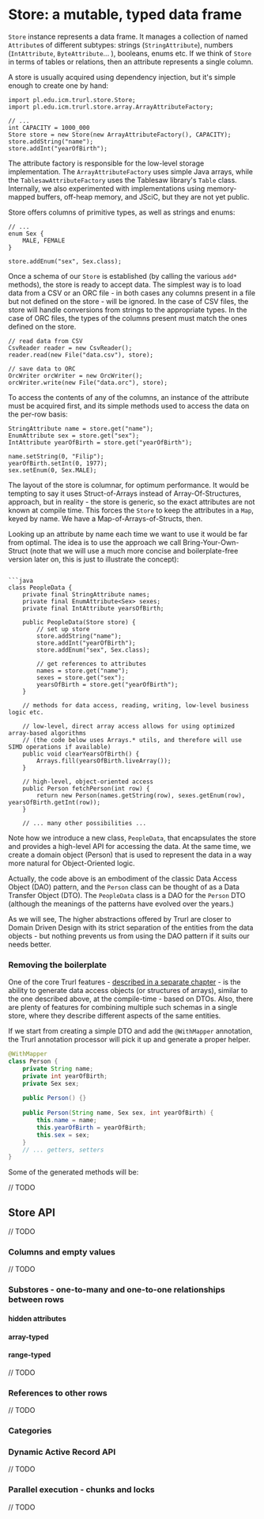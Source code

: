 # Store: a mutable, typed data frame

`Store` instance represents a data frame. It manages a collection of named `Attribute`s of different subtypes: strings
(`StringAttribute`), numbers (`IntAttribute`, `ByteAttribute`... ), booleans, enums etc. If we think of `Store` in
terms of tables or relations, then an attribute represents a single column.

A store is usually acquired using dependency injection, but it's simple enough to create one by hand:

```
import pl.edu.icm.trurl.store.Store;
import pl.edu.icm.trurl.store.array.ArrayAttributeFactory;

// ...
int CAPACITY = 1000_000
Store store = new Store(new ArrayAttributeFactory(), CAPACITY);
store.addString("name");
store.addInt("yearOfBirth");
```

The attribute factory is responsible for the low-level storage implementation. The `ArrayAttributeFactory` uses
simple Java arrays, while the `TablesawAttributeFactory` uses the Tablesaw library's `Table` class. Internally, we also
experimented with implementations using memory-mapped buffers, off-heap memory, and JSciC,  but they are not yet public.

Store offers columns of primitive types, as well as strings and enums:

```
// ...
enum Sex {
    MALE, FEMALE
}

store.addEnum("sex", Sex.class);
```

Once a schema of our `Store` is established (by calling the various `add*` methods), the store is ready to accept data. The simplest way is to load data from a CSV or an ORC file - in both cases any columns present in a file but not defined on the store - will be ignored. In the case of CSV files, the store will handle conversions from strings to the appropriate types. In the case of ORC files, the types of the columns present must match the ones defined on the store.

```
// read data from CSV
CsvReader reader = new CsvReader();
reader.read(new File("data.csv"), store);

// save data to ORC
OrcWriter orcWriter = new OrcWriter();
orcWriter.write(new File("data.orc"), store);
```

To access the contents of any of the columns, an instance of the attribute must be acquired first, and its simple methods used to access the data on the per-row basis:

```
StringAttribute name = store.get("name");
EnumAttribute sex = store.get("sex");
IntAttribute yearOfBirth = store.get("yearOfBirth");

name.setString(0, "Filip");
yearOfBirth.setInt(0, 1977);
sex.setEnum(0, Sex.MALE);
```

The layout of the store is columnar, for optimum performance. It would be tempting to say it uses Struct-of-Arrays instead of Array-Of-Structures, approach, but in reality - the store is generic, so the exact attributes are not known at compile time. This forces the `Store` to keep the attributes in a `Map`, keyed by name. We have a Map-of-Arrays-of-Structs, then.

Looking up an attribute by name each time we want to use it would be far from optimal. The idea is to use the approach we call Bring-Your-Own-Struct (note that we will use a much more concise and boilerplate-free version later on, this is just to illustrate the concept):

```

```java
class PeopleData {
    private final StringAttribute names;
    private final EnumAttribute<Sex> sexes;
    private final IntAttribute yearsOfBirth;
    
    public PeopleData(Store store) {
        // set up store
        store.addString("name");
        store.addInt("yearOfBirth");
        store.addEnum("sex", Sex.class);
    
        // get references to attributes
        names = store.get("name");
        sexes = store.get("sex");
        yearsOfBirth = store.get("yearOfBirth");
    }
    
    // methods for data access, reading, writing, low-level business logic etc.

    // low-level, direct array access allows for using optimized array-based algorithms
    // (the code below uses Arrays.* utils, and therefore will use SIMD operations if available)
    public void clearYearsOfBirth() {
        Arrays.fill(yearsOfBirth.liveArray());
    }
    
    // high-level, object-oriented access
    public Person fetchPerson(int row) {
        return new Person(names.getString(row), sexes.getEnum(row), yearsOfBirth.getInt(row));
    }
    
    // ... many other possibilities ...

```

Note how we introduce a new class, `PeopleData`, that encapsulates the store and provides a high-level API for accessing the data. At the same time, we create a domain object (Person) that is used to represent the data in a way more natural for Object-Oriented logic.

Actually, the code above is an embodiment of the classic Data Access Object (DAO) pattern, and the `Person` class can be thought of as a Data Transfer Object (DTO). The `PeopleData` class is a DAO for the `Person` DTO (although the meanings of the patterns have evolved over the years.)

As we will see, The higher abstractions offered by Trurl are closer to Domain Driven Design with its strict separation of the entities from the data objects - but nothing prevents us from using the DAO pattern if it suits our needs better.

### Removing the boilerplate

One of the core Trurl features - [described in a separate chapter](ecs.md) - is the ability to generate data access objects (or structures of arrays), similar to the one described above, at the compile-time - based on DTOs. Also, there are plenty of features for combining multiple such schemas in a single store, where they describe different aspects of the same entities. 

If we start from creating a simple DTO and add the `@WithMapper` annotation, the Trurl annotation processor will pick it up and generate a proper helper. 

```java
@WithMapper
class Person {
    private String name;
    private int yearOfBirth;
    private Sex sex;
    
    public Person() {}
    
    public Person(String name, Sex sex, int yearOfBirth) {
        this.name = name;
        this.yearOfBirth = yearOfBirth;
        this.sex = sex;
    }
    // ... getters, setters
}
```




Some of the generated methods will be:

// TODO

## Store API

// TODO

### Columns and empty values

// TODO

### Substores - one-to-many and one-to-one relationships between rows

#### hidden attributes

#### array-typed

#### range-typed

// TODO

### References to other rows

// TODO

### Categories

### Dynamic Active Record API

// TODO

### Parallel execution - chunks and locks

// TODO